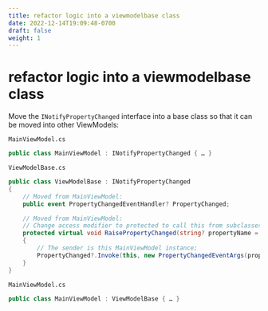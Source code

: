 ```yaml
---
title: refactor logic into a viewmodelbase class
date: 2022-12-14T19:09:48-0700
draft: false
weight: 1
---
```


# refactor logic into a viewmodelbase class
Move the `INotifyPropertyChanged` interface into a base class so that it can be moved into other ViewModels:

`MainViewModel.cs`
```cs
public class MainViewModel : INotifyPropertyChanged { … }
```

`ViewModelBase.cs`
```cs
public class ViewModelBase : INotifyPropertyChanged
{
    // Moved from MainViewModel:
    public event PropertyChangedEventHandler? PropertyChanged;

    // Moved from MainViewModel:
    // Change access modifier to protected to call this from subclasses:
    protected virtual void RaisePropertyChanged(string? propertyName = null)
    {
        // The sender is this MainViewModel instance;
        PropertyChanged?.Invoke(this, new PropertyChangedEventArgs(propertyName));
    }
}
```

`MainViewModel.cs`
```cs
public class MainViewModel : ViewModelBase { … }
```
